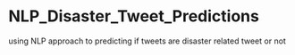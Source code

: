 # NLP_Disaster_Tweet_Predictions
using NLP approach to predicting if tweets are disaster related tweet or not
